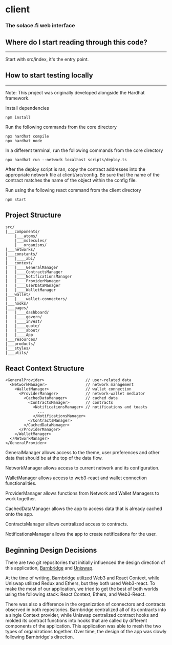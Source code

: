 # client

### The solace.fi web interface

## Where do I start reading through this code?

---

Start with src/index, it's the entry point.

## How to start testing locally

---

Note: This project was originally developed alongside the Hardhat framework.

Install dependencies

    npm install

Run the following commands from the core directory

    npx hardhat compile
    npx hardhat node

In a different terminal, run the following commands from the core directory

    npx hardhat run --network localhost scripts/deploy.ts

After the deploy script is ran, copy the contract addresses into the appropriate network file at client/src/config. Be sure that the name of the contract matches the name of the object within the config file.

Run using the following react command from the client directory

    npm start

## Project Structure

    src/
    |___components/
        |___atoms/
        |___molecules/
        |___organisms/
    |___networks/
    |___constants/
    |   |____abi/
    |___context/
    |   |____GeneralManager
    |   |____ContractsManager
    |   |____NotificationsManager
    |   |____ProviderManager
    |   |____UserDataManager
    |   |____WalletManager
    |___wallet/
    |   |____wallet-connectors/
    |___hooks/
    |___pages/
    |   |____dashboard/
    |   |____govern/
    |   |____invest/
    |   |____quote/
    |   |____about/
    |   |____App
    |___resources/
    |___products/
    |___styles/
    |___utils/

## React Context Structure

    <GeneralProvider>                  // user-related data
      <NetworkManager>                 // network management
        <WalletManager>                // wallet connection
          <ProviderManager>            // network-wallet mediator
            <CachedDataManager>        // cached data
              <ContractsManager>       // contracts
                <NotificationsManager> // notifications and toasts
                  ...
                </NotificationsManager>
              </ContractsManager>
            </CachedDataManager>
          </ProviderManager>
        </WalletManager>
      </NetworkManager>
    </GeneralProvider>

GeneralManager allows access to the theme, user preferences and other data that should be at the top of the data flow.

NetworkManager allows access to current network and its configuration.

WalletManager allows access to web3-react and wallet connection functionalities.

ProviderManager allows functions from Network and Wallet Managers to work together.

CachedDataManager allows the app to access data that is already cached onto the app.

ContractsManager allows centralized access to contracts.

NotificationsManager allows the app to create notifications for the user.

## Beginning Design Decisions

There are two git repositories that initially influenced the design direction of this application, [Barnbridge](https://github.com/BarnBridge/barnbridge-frontend)
and [Uniswap](https://github.com/Uniswap/uniswap-interface).

At the time of writing, Barnbridge utilized Web3 and React Context, while Uniswap utilized Redux and Ethers, but they both used Web3-react. To make the most of our application, we tried to get the best of both worlds using the following stack: React Context, Ethers, and Web3-React.

There was also a difference in the organization of connectors and contracts observed in both repositories. Barnbridge centralized all of its contracts into a single Context provider, while Uniswap centralized contract hooks and molded its contract functions into hooks that are called by different components of the application. This application was able to mesh the two types of organizations together. Over time, the design of the app was slowly following Barnbridge's direction.
